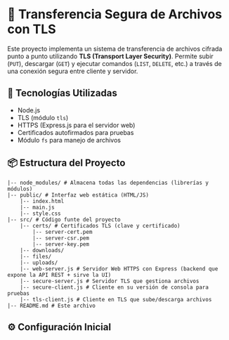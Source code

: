 # 📁 Transferencia Segura de Archivos con TLS

Este proyecto implementa un sistema de transferencia de archivos cifrada punto a punto utilizando **TLS (Transport Layer Security)**. Permite subir (`PUT`), descargar (`GET`) y ejecutar comandos (`LIST`, `DELETE`, etc.) a través de una conexión segura entre cliente y servidor.

## 🔐 Tecnologías Utilizadas

- Node.js
- TLS (módulo `tls`)
- HTTPS (Express.js para el servidor web)
- Certificados autofirmados para pruebas
- Módulo `fs` para manejo de archivos

## 📦 Estructura del Proyecto
    |-- node_modules/ # Almacena todas las dependencias (librerías y módulos)
    |-- public/ # Interfaz web estática (HTML/JS)
        |-- index.html
        |-- main.js
        |-- style.css
    |-- src/ # Código funte del proyecto
        |-- certs/ # Certificados TLS (clave y certificado)
            |-- server-cert.pem
            |-- server-csr.pem
            |-- server-key.pem
        |-- downloads/
        |-- files/
        |-- uploads/
        |-- web-server.js # Servidor Web HTTPS con Express (backend que expone la API REST + sirve la UI)
        |-- secure-server.js # Servidor TLS que gestiona archivos
        |-- secure-client.js # Cliente en su versión de consola para pruebas 
        |-- tls-client.js # Cliente en TLS que sube/descarga archivos
    |-- README.md # Este archivo


## ⚙️ Configuración Inicial


